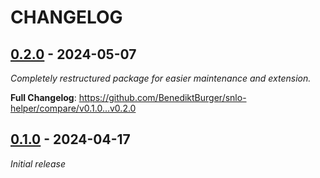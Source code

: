 # CHANGELOG

## [0.2.0] - 2024-05-07

_Completely restructured package for easier maintenance and extension._

**Full Changelog**: https://github.com/BenediktBurger/snlo-helper/compare/v0.1.0...v0.2.0


## [0.1.0] - 2024-04-17

_Initial release_


[0.2.0]: https://github.com/BenediktBurger/snlo-helper/releases/tag/v0.2.0
[0.1.0]: https://github.com/BenediktBurger/snlo-helper/releases/tag/v0.1.0
